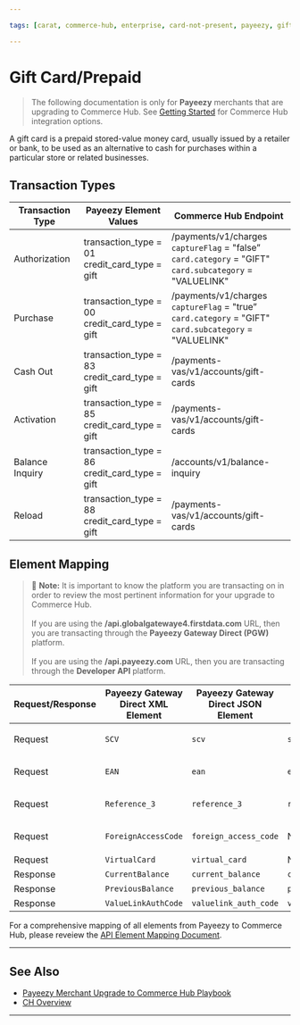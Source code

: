```yaml
---

tags: [carat, commerce-hub, enterprise, card-not-present, payeezy, gift-card, prepaid]

---
```


# Gift Card/Prepaid

<!-- theme: danger -->
>  The following documentation is only for **Payeezy** merchants that are upgrading to Commerce Hub. See [Getting Started](?path=docs/Getting-Started/Getting-Started-General.md) for Commerce Hub integration options.

A gift card is a prepaid stored-value money card, usually issued by a retailer or bank, to be used as an alternative to cash for purchases within a particular store or related businesses.

## Transaction Types

|Transaction Type| Payeezy Element Values | Commerce Hub Endpoint |
| -------- | ------------- | -------------------------------- | 
|Authorization|transaction_type = 01 <br> credit_card_type = gift|/payments/v1/charges <br> `captureFlag` = "false” <br> `card.category` = "GIFT" <br> `card.subcategory` = "VALUELINK"|
|Purchase|transaction_type = 00 <br> credit_card_type = gift|/payments/v1/charges <br> `captureFlag` = "true” <br> `card.category` = "GIFT" <br> `card.subcategory` = "VALUELINK"|
|Cash Out|transaction_type = 83 <br> credit_card_type = gift|/payments-vas/v1/accounts/gift-cards|
|Activation|transaction_type = 85 <br> credit_card_type = gift|/payments-vas/v1/accounts/gift-cards|
|Balance Inquiry|transaction_type = 86 <br> credit_card_type = gift|/accounts/v1/balance-inquiry|
|Reload|transaction_type = 88 <br> credit_card_type = gift|/payments-vas/v1/accounts/gift-cards|

## Element Mapping

> :memo: **Note:** It is important to know the platform you are transacting on in order to review the most pertinent information for your upgrade to Commerce Hub. <br> <br> If you are using the **/api.globalgatewaye4.firstdata.com** URL, then you are transacting through the **Payeezy Gateway Direct (PGW)** platform. <br> <br> If you are using the **/api.payeezy.com** URL, then you are transacting through the **Developer API** platform.

|Request/Response| Payeezy Gateway Direct XML Element | Payeezy Gateway Direct JSON Element | Payeezy Developer API Element |Commerce Hub Element |
| -------- | ------------- | -------------- | -------------- | -------------- |
|Request|`SCV`|`scv`|`scv`|`target.card.securityCode` <br> `additionalDataCommon.additionalData.securityCodeType` where `securityCodeType` = "SCV"|
|Request|`EAN`|`ean`|`ean`|`target.card.securityCode` <br> `additionalDataCommon.additionalData.securityCodeType` where `securityCodeType` = "EAN"|
|Request|`Reference_3`|`reference_3`|`reference_3`|`target.card.securityCode` <br> `additionalDataCommon.additionalData.securityCodeType` where `securityCodeType` = "FAC"|
|Request|`ForeignAccessCode`|`foreign_access_code`|N/A|`target.card.securityCode` <br> `additionalDataCommon.additionalData.securityCodeType` where `securityCodeType` = "FAC"|
|Request|`VirtualCard`|`virtual_card`|N/A|No Commerce Hub equivalent|
|Response|`CurrentBalance`|`current_balance`|`current_balance`|`balances.endingBalance` |
|Response|`PreviousBalance`|`previous_balance`|`previous_balance`|`balances.beginningBalance`|
|Response|`ValueLinkAuthCode`|`valuelink_auth_code`|`value_link_auth_code`|`processorResponseDetails.approvalCode`|

For a comprehensive mapping of all elements from Payeezy to Commerce Hub, please reveiew the [API Element Mapping Document](?path=docs/Resources/Guides/Payeezy/Payeezy-UpgradetoCH-TechnicalAPI.md).

---

## See Also

- [Payeezy Merchant Upgrade to Commerce Hub Playbook](?path=docs/Resources/Guides/Payeezy/PayeezyUpgradetoCHGuideLandingPage.md)
- [CH Overview](?path=docs/Getting-Started/Getting-Started-General.md)

---
